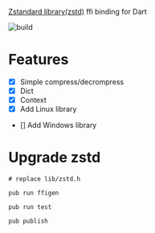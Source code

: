 [Zstandard library(zstd)](https://github.com/facebook/zstd) ffi binding for Dart

![build](https://github.com/finlutter/zstd_ffi/workflows/CI/badge.svg)


# Features
- [x] Simple compress/decrompress
- [x] Dict
- [x] Context
- [x] Add Linux library
- [] Add Windows library

# Upgrade zstd
```shell
# replace lib/zstd.h

pub run ffigen

pub run test

pub publish
```
